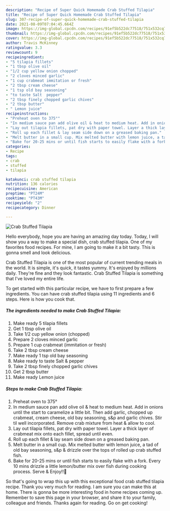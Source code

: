 ```yaml
---
description: "Recipe of Super Quick Homemade Crab Stuffed Tilapia"
title: "Recipe of Super Quick Homemade Crab Stuffed Tilapia"
slug: 307-recipe-of-super-quick-homemade-crab-stuffed-tilapia
date: 2021-08-09T07:04:45.664Z
image: https://img-global.cpcdn.com/recipes/91ef5b522dc77518/751x532cq70/crab-stuffed-tilapia-recipe-main-photo.jpg
thumbnail: https://img-global.cpcdn.com/recipes/91ef5b522dc77518/751x532cq70/crab-stuffed-tilapia-recipe-main-photo.jpg
cover: https://img-global.cpcdn.com/recipes/91ef5b522dc77518/751x532cq70/crab-stuffed-tilapia-recipe-main-photo.jpg
author: Travis McKinney
ratingvalue: 3.3
reviewcount: 9
recipeingredient:
- "5 tilapia fillets"
- "1 tbsp olive oil"
- "1/2 cup yellow onion chopped"
- "2 cloves minced garlic"
- "1 cup crabmeat immitation or fresh"
- "2 tbsp cream cheese"
- "1 tsp old bay seasoning"
- "to taste Salt  pepper"
- "2 tbsp finely chopped garlic chives"
- "2 tbsp butter"
- " Lemon juice"
recipeinstructions:
- "Preheat oven to 375°"
- "In medium sauce pan add olive oil & heat to medium heat. Add in onions until the start to caramelize a little bit. Then add garlic, chopped up crabmeat, cream cheese, old bay seasoning, s&p and garlic chives. Stir til well incorporated. Remove crab mixture from heat & allow to cool."
- "Lay out tilapia fillets, pat dry with paper towel. Layer a thick layer of crabmeat mix onto each fillet, spread until even."
- "Roll up each fillet & lay seam side down on a greased baking pan."
- "Melt butter in a small cup. Mix melted butter with lemon juice, a tad of old bay seasoning, s&p & drizzle over the tops of rolled up crab stuffed fish."
- "Bake for 20-25 mins or until fish starts to easily flake with a fork. Every 10 mins drizzle a little lemon/butter mix over fish during cooking process. Serve & Enjoy!!🍣"
categories:
- Recipe
tags:
- crab
- stuffed
- tilapia

katakunci: crab stuffed tilapia 
nutrition: 136 calories
recipecuisine: American
preptime: "PT24M"
cooktime: "PT43M"
recipeyield: "2"
recipecategory: Dinner

---
```



![Crab Stuffed Tilapia](https://img-global.cpcdn.com/recipes/91ef5b522dc77518/751x532cq70/crab-stuffed-tilapia-recipe-main-photo.jpg)

Hello everybody, hope you are having an amazing day today. Today, I will show you a way to make a special dish, crab stuffed tilapia. One of my favorites food recipes. For mine, I am going to make it a bit tasty. This is gonna smell and look delicious.

Crab Stuffed Tilapia is one of the most popular of current trending meals in the world. It is simple, it's quick, it tastes yummy. It's enjoyed by millions daily. They're fine and they look fantastic. Crab Stuffed Tilapia is something that I've loved my entire life.




To get started with this particular recipe, we have to first prepare a few ingredients. You can have crab stuffed tilapia using 11 ingredients and 6 steps. Here is how you cook that.

<!--inarticleads1-->

##### The ingredients needed to make Crab Stuffed Tilapia:

1. Make ready 5 tilapia fillets
1. Get 1 tbsp olive oil
1. Take 1/2 cup yellow onion (chopped)
1. Prepare 2 cloves minced garlic
1. Prepare 1 cup crabmeat (immitation or fresh)
1. Take 2 tbsp cream cheese
1. Make ready 1 tsp old bay seasoning
1. Make ready to taste Salt & pepper
1. Take 2 tbsp finely chopped garlic chives
1. Get 2 tbsp butter
1. Make ready  Lemon juice




<!--inarticleads2-->

##### Steps to make Crab Stuffed Tilapia:

1. Preheat oven to 375°
1. In medium sauce pan add olive oil & heat to medium heat. Add in onions until the start to caramelize a little bit. Then add garlic, chopped up crabmeat, cream cheese, old bay seasoning, s&p and garlic chives. Stir til well incorporated. Remove crab mixture from heat & allow to cool.
1. Lay out tilapia fillets, pat dry with paper towel. Layer a thick layer of crabmeat mix onto each fillet, spread until even.
1. Roll up each fillet & lay seam side down on a greased baking pan.
1. Melt butter in a small cup. Mix melted butter with lemon juice, a tad of old bay seasoning, s&p & drizzle over the tops of rolled up crab stuffed fish.
1. Bake for 20-25 mins or until fish starts to easily flake with a fork. Every 10 mins drizzle a little lemon/butter mix over fish during cooking process. Serve & Enjoy!!🍣




So that's going to wrap this up with this exceptional food crab stuffed tilapia recipe. Thank you very much for reading. I am sure you can make this at home. There is gonna be more interesting food in home recipes coming up. Remember to save this page in your browser, and share it to your family, colleague and friends. Thanks again for reading. Go on get cooking!
